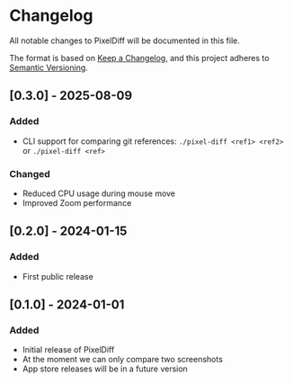 # Changelog

All notable changes to PixelDiff will be documented in this file.

The format is based on [Keep a Changelog](https://keepachangelog.com/en/1.0.0/),
and this project adheres to [Semantic Versioning](https://semver.org/spec/v2.0.0.html).

## [0.3.0] - 2025-08-09

### Added

- CLI support for comparing git references: `./pixel-diff <ref1> <ref2>` or `./pixel-diff <ref>`

### Changed

- Reduced CPU usage during mouse move
- Improved Zoom performance

## [0.2.0] - 2024-01-15

### Added
- First public release


## [0.1.0] - 2024-01-01

### Added
- Initial release of PixelDiff
- At the moment we can only compare two screenshots
- App store releases will be in a future version


